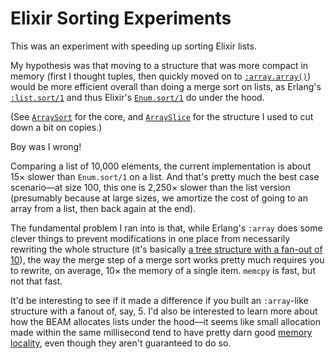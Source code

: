 # Elixir Sorting Experiments

This was an experiment with speeding up sorting Elixir lists.

My hypothesis was that moving to a structure that was more
compact in memory (first I thought tuples, then quickly moved
on to [`:array.array()`][1]) would be more efficient overall than
doing a merge sort on lists, as Erlang's [`:list.sort/1`][2] and
thus Elixir's [`Enum.sort/1`][3] do under the hood.

(See [`ArraySort`](lib/array_sort.ex) for the core, and
[`ArraySlice`](lib/array_slice.ex) for the structure I used
to cut down a bit on copies.)

Boy was I wrong!

Comparing a list of 10,000 elements, the current implementation
is about 15&times; slower than `Enum.sort/1` on a list. And that's
pretty much the best case scenario—at size 100, this one is 2,250&times;
slower than the list version (presumably because at large sizes,
we amortize the cost of going to an array from a list, then back 
again at the end).

The fundamental problem I ran into is that, while Erlang's `:array`
does some clever things to prevent modifications in one place from
necessarily rewriting the whole structure (it's basically [a tree
structure with a fan-out of 10][4]), the way the merge step of a
merge sort works pretty much requires you to rewrite, on average,
10&times; the memory of a single item. `memcpy` is fast, but not
that fast.

It'd be interesting to see if it made a difference if you built an 
`:array`-like structure with a fanout of, say, 5. I'd also be 
interested to learn more about how the BEAM allocates lists under
the hood—it seems like small allocation made within the same 
millisecond tend to have pretty darn good [memory locality][5],
even though they aren't guaranteed to do so.

[1]: https://erlang.org/doc/man/array.html
[2]: https://github.com/erlang/otp/blob/master/lib/stdlib/src/lists.erl#L642
[3]: https://github.com/elixir-lang/elixir/blob/2601929a4437b5db077ac597f832c7061a6cdf7f/lib/elixir/lib/enum.ex#L3075
[4]: https://readreplica.io/functional-arrays-in-elixir-erlang/#tree-structure
[5]: https://en.wikipedia.org/wiki/Locality_of_reference
